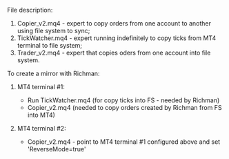 File description:
1) Copier_v2.mq4 - expert to copy orders from one account to another using file system to sync;
2) TickWatcher.mq4 - expert running indefinitely to copy ticks from MT4 terminal to file system;
3) Trader_v2.mq4 - expert that copies oders from one account into file system.

To create a mirror with Richman:
1) MT4 terminal #1:
    - Run TickWatcher.mq4 (for copy ticks into FS - needed by Richman)
    - Copier_v2.mq4 (needed to copy orders created by Richman from FS into MT4)

2) MT4 terminal #2:
    - Copier_v2.mq4 - point to MT4 terminal #1 configured above and set 'ReverseMode=true'
